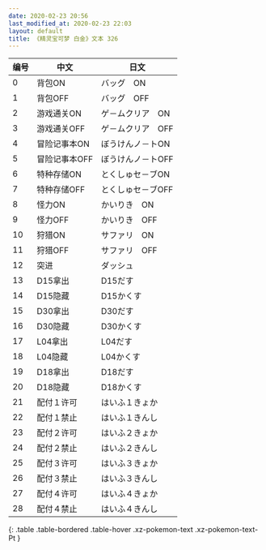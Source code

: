 ```yaml
---
date: 2020-02-23 20:56
last_modified_at: 2020-02-23 22:03
layout: default
title: 《精灵宝可梦 白金》文本 326
---
```

| 编号 | 中文 | 日文 |
| ---- | ---- | ---- |
| 0 | 背包ON | バッグ　ON |
| 1 | 背包OFF | バッグ　OFF |
| 2 | 游戏通关ON | ゲ－ムクリア　ON |
| 3 | 游戏通关OFF | ゲ－ムクリア　OFF |
| 4 | 冒险记事本ON | ぼうけんノ－トON |
| 5 | 冒险记事本OFF | ぼうけんノ－トOFF |
| 6 | 特种存储ON | とくしゅセ－ブON |
| 7 | 特种存储OFF | とくしゅセ－ブOFF |
| 8 | 怪力ON | かいりき　ON |
| 9 | 怪力OFF | かいりき　OFF |
| 10 | 狩猎ON | サファリ　ON |
| 11 | 狩猎OFF | サファリ　OFF |
| 12 | 突进 | ダッシュ |
| 13 | D15拿出 | D15だす |
| 14 | D15隐藏 | D15かくす |
| 15 | D30拿出 | D30だす |
| 16 | D30隐藏 | D30かくす |
| 17 | L04拿出 | L04だす |
| 18 | L04隐藏 | L04かくす |
| 19 | D18拿出 | D18だす |
| 20 | D18隐藏 | D18かくす |
| 21 | 配付１许可 | はいふ１きょか |
| 22 | 配付１禁止 | はいふ１きんし |
| 23 | 配付２许可 | はいふ２きょか |
| 24 | 配付２禁止 | はいふ２きんし |
| 25 | 配付３许可 | はいふ３きょか |
| 26 | 配付３禁止 | はいふ３きんし |
| 27 | 配付４许可 | はいふ４きょか |
| 28 | 配付４禁止 | はいふ４きんし |
{: .table .table-bordered .table-hover .xz-pokemon-text .xz-pokemon-text-Pt }